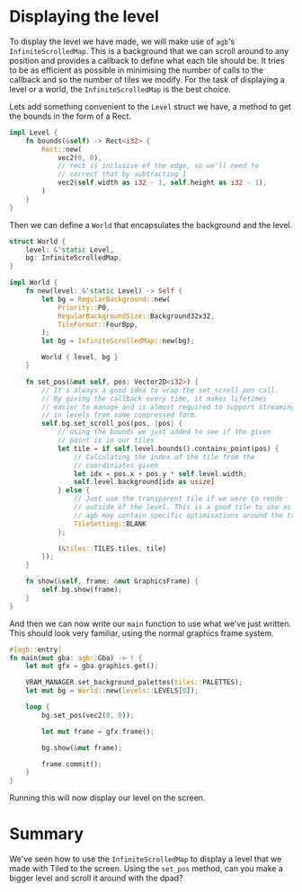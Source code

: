 # Displaying the level

To display the level we have made, we will make use of `agb`'s `InfiniteScrolledMap`.
This is a background that we can scroll around to any position and provides a callback to define what each tile should be.
It tries to be as efficient as possible in minimising the number of calls to the callback and so the number of tiles we modify.
For the task of displaying a level or a world, the `InfiniteScrolledMap` is the best choice.

Lets add something convenient to the `Level` struct we have, a method to get the bounds in the form of a Rect.

```rust
impl Level {
    fn bounds(&self) -> Rect<i32> {
        Rect::new(
            vec2(0, 0),
            // rect is inclusive of the edge, so we'll need to
            // correct that by subtracting 1
            vec2(self.width as i32 - 1, self.height as i32 - 1),
        )
    }
}
```

Then we can define a `World` that encapsulates the background and the level.

```rust
struct World {
    level: &'static Level,
    bg: InfiniteScrolledMap,
}

impl World {
    fn new(level: &'static Level) -> Self {
        let bg = RegularBackground::new(
            Priority::P0,
            RegularBackgroundSize::Background32x32,
            TileFormat::FourBpp,
        );
        let bg = InfiniteScrolledMap::new(bg);

        World { level, bg }
    }

    fn set_pos(&mut self, pos: Vector2D<i32>) {
        // It's always a good idea to wrap the set_scroll_pos call.
        // By giving the callback every time, it makes lifetimes
        // easier to manage and is almost required to support streaming
        // in levels from some compressed form.
        self.bg.set_scroll_pos(pos, |pos| {
            // using the bounds we just added to see if the given
            // point is in our tiles
            let tile = if self.level.bounds().contains_point(pos) {
                // Calculating the index of the tile from the
                // coordiniates given
                let idx = pos.x + pos.y * self.level.width;
                self.level.background[idx as usize]
            } else {
                // Just use the transparent tile if we were to rende
                // outside of the level. This is a good tile to use as
                // agb may contain specific optimisations around the transparent tile.
                TileSetting::BLANK
            };

            (&tiles::TILES.tiles, tile)
        });
    }

    fn show(&self, frame: &mut GraphicsFrame) {
        self.bg.show(frame);
    }
}
```

And then we can now write our `main` function to use what we've just written.
This should look very familiar, using the normal graphics frame system.

```rust
#[agb::entry]
fn main(mut gba: agb::Gba) -> ! {
    let mut gfx = gba.graphics.get();

    VRAM_MANAGER.set_background_palettes(tiles::PALETTES);
    let mut bg = World::new(levels::LEVELS[0]);

    loop {
        bg.set_pos(vec2(0, 0));

        let mut frame = gfx.frame();

        bg.show(&mut frame);

        frame.commit();
    }
}
```

Running this will now display our level on the screen.

# Summary

We've seen how to use the `InfiniteScrolledMap` to display a level that we made with Tiled to the screen.
Using the `set_pos` method, can you make a bigger level and scroll it around with the dpad?
